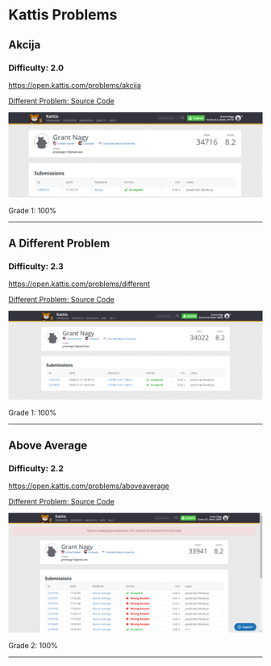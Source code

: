 # Kattis Problems

## Akcija
### Difficulty: 2.0
https://open.kattis.com/problems/akcija

[Different Problem: Source Code](https://github.com/grantnagy/AdvJS-gnagy/blob/master/kattis/Akcija/Akcija.js)

![kattis0](Capture.PNG)

Grade 1: 100%
***

## A Different Problem
### Difficulty: 2.3
https://open.kattis.com/problems/different

[Different Problem: Source Code](https://github.com/grantnagy/AdvJS-gnagy/blob/master/kattis/Different/different.js)

![kattis1](screenshot1.PNG)

Grade 1: 100%
***

## Above Average
### Difficulty: 2.2
https://open.kattis.com/problems/aboveaverage

[Different Problem: Source Code](https://github.com/grantnagy/AdvJS-gnagy/blob/master/kattis/above%20average/aa.js)

![kattis2](screenshot2.PNG)

Grade 2: 100%
***
